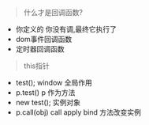 >什么才是回调函数?
+ 你定义的 你没有调,最终它执行了
+ dom事件回调函数
+ 定时器回调函数

>this指针
+ test(); window    全局作用
+ p.test() p    作为方法
+ new test();  实例对象
+ p.call(obj)  call apply bind 方法改变实例

